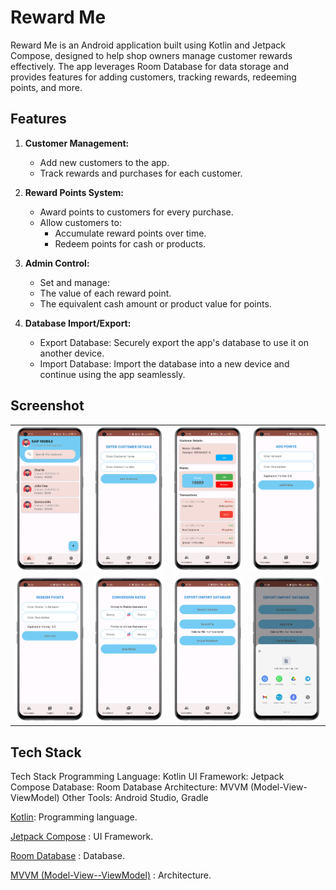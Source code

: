 # Reward Me

Reward Me is an Android application built using Kotlin and Jetpack Compose, designed to help shop owners manage customer rewards effectively. The app leverages Room Database for data storage and provides features for adding customers, tracking rewards, redeeming points, and more.


## Features

1. **Customer Management:**  
    - Add new customers to the app.  
    - Track rewards and purchases for each customer.  

2. **Reward Points System:**  
    - Award points to customers for every purchase.  
    - Allow customers to:  
      - Accumulate reward points over time.  
      - Redeem points for cash or products.  

3. **Admin Control:**  
    - Set and manage:  
    - The value of each reward point.  
    - The equivalent cash amount or product value for points.  

4. **Database Import/Export:**  
    - Export Database: Securely export the app's database to use it on another device.  
    - Import Database: Import the database into a new device and continue using the app seamlessly.
  
  
## Screenshot

|                                                                                                                      |                                                                                                                      |                                                                                                                      |                                                                                                                      |
|----------------------------------------------------------------------------------------------------------------------|----------------------------------------------------------------------------------------------------------------------|----------------------------------------------------------------------------------------------------------------------|----------------------------------------------------------------------------------------------------------------------|
| ![dashboard_ss](https://github.com/charlie-137/reward-me/blob/master/assets/dashboard.png)                           | ![add_customer_ss](https://github.com/charlie-137/reward-me/blob/master/assets/add_customer.png)                      | ![customer_details_ss](https://github.com/charlie-137/reward-me/blob/master/assets/customer_details.png)             | ![add_points_ss](https://github.com/charlie-137/reward-me/blob/master/assets/add_points.png)                          |
| ![redeem_points_ss](https://github.com/charlie-137/reward-me/blob/master/assets/redeem_points.png)                   | ![conversion_rates_ss](https://github.com/charlie-137/reward-me/blob/master/assets/conversion_rates.png)              | ![import_export_database_ss](https://github.com/charlie-137/reward-me/blob/master/assets/import_export_database.png)  | ![export_databse_ss](https://github.com/charlie-137/reward-me/blob/master/assets/export_database.png)                 |


## Tech Stack

Tech Stack
Programming Language: Kotlin
UI Framework: Jetpack Compose
Database: Room Database
Architecture: MVVM (Model-View-ViewModel)
Other Tools: Android Studio, Gradle

[Kotlin](https://kotlinlang.org/):
Programming language.

[Jetpack Compose](https://developer.android.com/compose) :
UI Framework.

[Room Database](https://developer.android.com/training/data-storage/room) :
Database.

[MVVM (Model-View--ViewModel)](https://medium.com/@dheerubhadoria/android-mvvm-how-to-use-mvvm-in-android-example-7dec84a1fb73) :
Architecture.


## 
